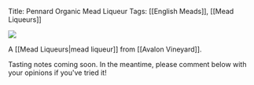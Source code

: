 Title: Pennard Organic Mead Liqueur
Tags: [[English Meads]], [[Mead Liqueurs]]

![](https://avalonvineyard.co.uk/avalonasp/images/meadliqueur_sm.JPG)

A [[Mead Liqueurs|mead liqueur]] from [[Avalon Vineyard]].

Tasting notes coming soon. In the meantime, please comment below with
your opinions if you've tried it!

